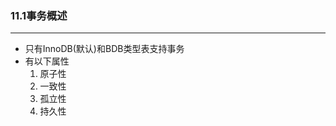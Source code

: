 ### 11.1事务概述

------------------

- 只有InnoDB(默认)和BDB类型表支持事务
- 有以下属性
    1. 原子性
    2. 一致性
    3. 孤立性
    4. 持久性
